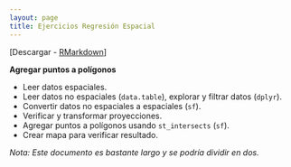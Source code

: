 ```yaml
---
layout: page
title: Ejercicios Regresión Espacial
---
```


[Descargar - [RMarkdown](https://github.com/ifarah/t/blob/main/ejercicio_GIS.Rmd)]

**Agregar puntos a polígonos**  

* Leer datos espaciales. 
* Leer datos no espaciales (`data.table`), explorar y filtrar datos (`dplyr`).
* Convertir datos no espaciales a espaciales (`sf`).
* Verificar y transformar proyecciones.
* Agregar puntos a polígonos usando `st_intersects` (`sf`).
* Crear mapa para verificar resultado.

*Nota: Este documento es bastante largo y se podría dividir en dos.*
